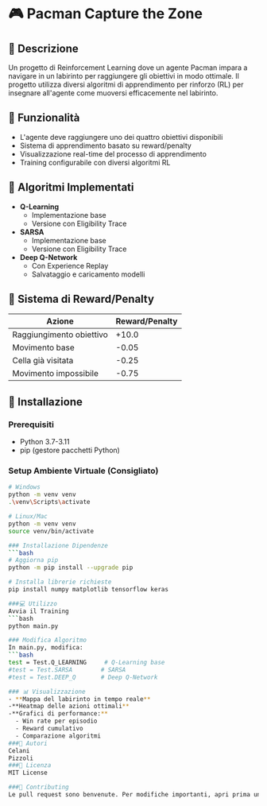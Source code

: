 # 🎮 Pacman Capture the Zone

## 📝 Descrizione
Un progetto di Reinforcement Learning dove un agente Pacman impara a navigare in un labirinto per raggiungere gli obiettivi in modo ottimale. Il progetto utilizza diversi algoritmi di apprendimento per rinforzo (RL) per insegnare all'agente come muoversi efficacemente nel labirinto.

## 🎯 Funzionalità
- L'agente deve raggiungere uno dei quattro obiettivi disponibili
- Sistema di apprendimento basato su reward/penalty
- Visualizzazione real-time del processo di apprendimento
- Training configurabile con diversi algoritmi RL

## 🧠 Algoritmi Implementati
- **Q-Learning**
  - Implementazione base 
  - Versione con Eligibility Trace
- **SARSA**
  - Implementazione base
  - Versione con Eligibility Trace
- **Deep Q-Network**
  - Con Experience Replay
  - Salvataggio e caricamento modelli

## 💎 Sistema di Reward/Penalty
| Azione | Reward/Penalty |
|--------|---------------|
| Raggiungimento obiettivo | +10.0 |
| Movimento base | -0.05 |
| Cella già visitata | -0.25 |
| Movimento impossibile | -0.75 |

## 🚀 Installazione

### Prerequisiti
- Python 3.7-3.11
- pip (gestore pacchetti Python)

### Setup Ambiente Virtuale (Consigliato)
```bash
# Windows
python -m venv venv
.\venv\Scripts\activate

# Linux/Mac 
python -m venv venv
source venv/bin/activate

### Installazione Dipendenze
```bash
# Aggiorna pip
python -m pip install --upgrade pip

# Installa librerie richieste
pip install numpy matplotlib tensorflow keras

###💻 Utilizzo
Avvia il Training
```bash
python main.py

### Modifica Algoritmo
In main.py, modifica:
```bash
test = Test.Q_LEARNING     # Q-Learning base
#test = Test.SARSA        # SARSA
#test = Test.DEEP_Q       # Deep Q-Network

### 📊 Visualizzazione
- **Mappa del labirinto in tempo reale**
-**Heatmap delle azioni ottimali**
-**Grafici di performance:**
  - Win rate per episodio
  - Reward cumulativo
  - Comparazione algoritmi
###👥 Autori
Celani
Pizzoli
###📄 Licenza
MIT License

###🤝 Contributing
Le pull request sono benvenute. Per modifiche importanti, apri prima un issue per discutere cosa vorresti cambiare.

